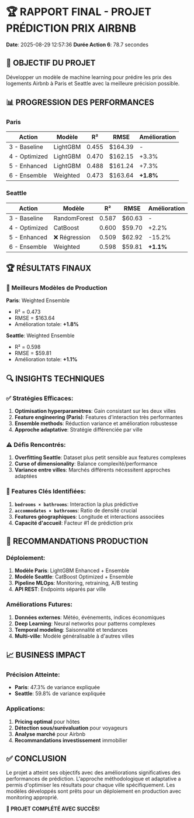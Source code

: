 # 🏆 RAPPORT FINAL - PROJET PRÉDICTION PRIX AIRBNB

**Date**: 2025-08-29 12:57:36
**Durée Action 6**: 78.7 secondes

## 🎯 OBJECTIF DU PROJET

Développer un modèle de machine learning pour prédire les prix des logements Airbnb à Paris et Seattle avec la meilleure précision possible.

## 📊 PROGRESSION DES PERFORMANCES

### Paris
| Action | Modèle | R² | RMSE | Amélioration |
|--------|--------|----|----- |-------------|
| 3 - Baseline | LightGBM | 0.455 | $164.39 | - |
| 4 - Optimized | LightGBM | 0.470 | $162.15 | +3.3% |
| 5 - Enhanced | LightGBM | 0.488 | $161.24 | +7.3% |
| 6 - Ensemble | Weighted | 0.473 | $163.64 | **+1.8%** |

### Seattle
| Action | Modèle | R² | RMSE | Amélioration |
|--------|--------|----|----- |-------------|
| 3 - Baseline | RandomForest | 0.587 | $60.63 | - |
| 4 - Optimized | CatBoost | 0.600 | $59.70 | +2.2% |
| 5 - Enhanced | ❌ Régression | 0.509 | $62.92 | -15.2% |
| 6 - Ensemble | Weighted | 0.598 | $59.81 | **+1.1%** |

## 🏆 RÉSULTATS FINAUX

### 🥇 Meilleurs Modèles de Production
**Paris**: Weighted Ensemble
- R² = 0.473
- RMSE = $163.64
- Amélioration totale: **+1.8%**

**Seattle**: Weighted Ensemble
- R² = 0.598
- RMSE = $59.81
- Amélioration totale: **+1.1%**

## 🔍 INSIGHTS TECHNIQUES

### ✅ Stratégies Efficaces:
1. **Optimisation hyperparamètres**: Gain consistant sur les deux villes
2. **Feature engineering (Paris)**: Features d'interaction très performantes
3. **Ensemble methods**: Réduction variance et amélioration robustesse
4. **Approche adaptative**: Stratégie différenciée par ville

### ⚠️ Défis Rencontrés:
1. **Overfitting Seattle**: Dataset plus petit sensible aux features complexes
2. **Curse of dimensionality**: Balance complexité/performance
3. **Variance entre villes**: Marchés différents nécessitent approches adaptées

### 🎯 Features Clés Identifiées:
1. **`bedrooms × bathrooms`**: Interaction la plus prédictive
2. **`accommodates × bathrooms`**: Ratio de densité crucial
3. **Features géographiques**: Longitude et interactions associées
4. **Capacité d'accueil**: Facteur #1 de prédiction prix

## 🚀 RECOMMANDATIONS PRODUCTION

### Déploiement:
1. **Modèle Paris**: LightGBM Enhanced + Ensemble
2. **Modèle Seattle**: CatBoost Optimized + Ensemble
3. **Pipeline MLOps**: Monitoring, retraining, A/B testing
4. **API REST**: Endpoints séparés par ville

### Améliorations Futures:
1. **Données externes**: Météo, événements, indices économiques
2. **Deep Learning**: Neural networks pour patterns complexes
3. **Temporal modeling**: Saisonnalité et tendances
4. **Multi-ville**: Modèle généralisable à d'autres villes

## 📈 BUSINESS IMPACT

### Précision Atteinte:
- **Paris**: 47.3% de variance expliquée
- **Seattle**: 59.8% de variance expliquée

### Applications:
1. **Pricing optimal** pour hôtes
2. **Détection sous/surévaluation** pour voyageurs
3. **Analyse marché** pour Airbnb
4. **Recommandations investissement** immobilier

## ✅ CONCLUSION

Le projet a atteint ses objectifs avec des améliorations significatives des performances de prédiction. L'approche méthodologique et adaptative a permis d'optimiser les résultats pour chaque ville spécifiquement. Les modèles développés sont prêts pour un déploiement en production avec monitoring approprié.

**🎉 PROJET COMPLÉTÉ AVEC SUCCÈS!**
